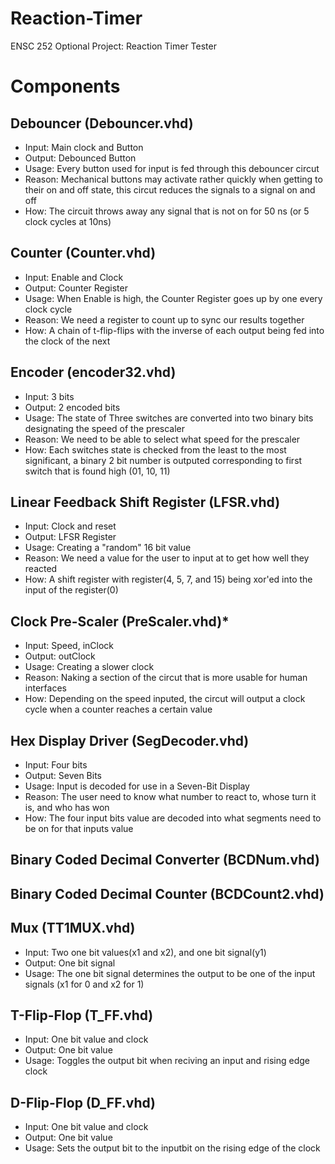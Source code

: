 # Reaction-Timer
ENSC 252 Optional Project: Reaction Timer Tester
# Components
## Debouncer (Debouncer.vhd)
- Input: Main clock and Button
- Output: Debounced Button
- Usage: Every button used for input is fed through this debouncer circut
- Reason: Mechanical buttons may activate rather quickly when getting to their on and off state, this circut reduces the signals to a signal on and off
- How: The circuit throws away any signal that is not on for 50 ns (or 5 clock cycles at 10ns)
## Counter (Counter.vhd)
- Input: Enable and Clock
- Output: Counter Register
- Usage: When Enable is high, the Counter Register goes up by one every clock cycle
- Reason: We need a register to count up to sync our results together
- How: A chain of t-flip-flips with the inverse of each output being fed into the clock of the next
## Encoder (encoder32.vhd)
- Input: 3 bits
- Output: 2 encoded bits
- Usage: The state of Three switches are converted into two binary bits designating the speed of the prescaler
- Reason: We need to be able to select what speed for the prescaler
- How: Each switches state is checked from the least to the most significant, a binary 2 bit number is outputed corresponding to first switch that is found high (01, 10, 11)
## Linear Feedback Shift Register (LFSR.vhd)
- Input: Clock and reset
- Output: LFSR Register
- Usage: Creating a "random" 16 bit value
- Reason: We need a value for the user to input at to get how well they reacted
- How: A shift register with register(4, 5, 7, and 15) being xor'ed into the input of the register(0)
## Clock Pre-Scaler (PreScaler.vhd)*
- Input: Speed, inClock
- Output: outClock
- Usage: Creating a slower clock
- Reason: Naking a section of the circut that is more usable for human interfaces
- How: Depending on the speed inputed, the circut will output a clock cycle when a counter reaches a certain value
## Hex Display Driver (SegDecoder.vhd)
- Input: Four bits
- Output: Seven Bits
- Usage: Input is decoded for use in a Seven-Bit Display
- Reason: The user need to know what number to react to, whose turn it is, and who has won
- How: The four input bits value are decoded into what segments need to be on for that inputs value
## Binary Coded Decimal Converter (BCDNum.vhd)

## Binary Coded Decimal Counter (BCDCount2.vhd)

## Mux (TT1MUX.vhd)
- Input: Two one bit values(x1 and x2), and one bit signal(y1)
- Output: One bit signal
- Usage: The one bit signal determines the output to be one of the input signals (x1 for 0 and x2 for 1)
## T-Flip-Flop (T_FF.vhd)
- Input: One bit value and clock
- Output: One bit value
- Usage: Toggles the output bit when reciving an input and rising edge clock
## D-Flip-Flop (D_FF.vhd)
- Input: One bit value and clock
- Output: One bit value
- Usage: Sets the output bit to the inputbit on the rising edge of the clock
